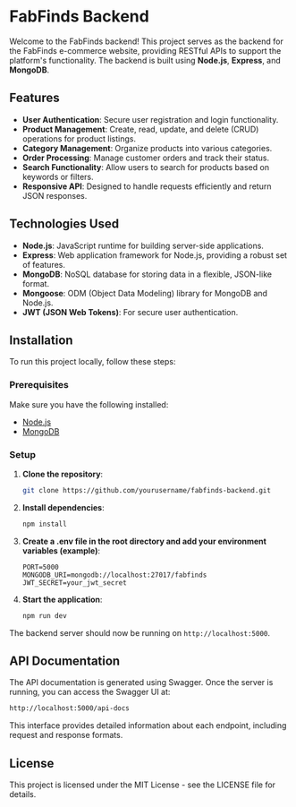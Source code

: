 # FabFinds Backend

Welcome to the FabFinds backend! This project serves as the backend for the FabFinds e-commerce website, providing RESTful APIs to support the platform's functionality. The backend is built using **Node.js**, **Express**, and **MongoDB**.

## Features

- **User Authentication**: Secure user registration and login functionality.
- **Product Management**: Create, read, update, and delete (CRUD) operations for product listings.
- **Category Management**: Organize products into various categories.
- **Order Processing**: Manage customer orders and track their status.
- **Search Functionality**: Allow users to search for products based on keywords or filters.
- **Responsive API**: Designed to handle requests efficiently and return JSON responses.

## Technologies Used

- **Node.js**: JavaScript runtime for building server-side applications.
- **Express**: Web application framework for Node.js, providing a robust set of features.
- **MongoDB**: NoSQL database for storing data in a flexible, JSON-like format.
- **Mongoose**: ODM (Object Data Modeling) library for MongoDB and Node.js.
- **JWT (JSON Web Tokens)**: For secure user authentication.

## Installation

To run this project locally, follow these steps:

### Prerequisites

Make sure you have the following installed:

- [Node.js](https://nodejs.org/)
- [MongoDB](https://www.mongodb.com/)

### Setup

1. **Clone the repository**:
   ```bash
   git clone https://github.com/yourusername/fabfinds-backend.git
   ```
2. **Install dependencies**:
   ```bash
   npm install
   ```
3. **Create a .env file in the root directory and add your environment variables (example)**:
   ```plaintext
   PORT=5000
   MONGODB_URI=mongodb://localhost:27017/fabfinds
   JWT_SECRET=your_jwt_secret
   ```
4. **Start the application**:
   ```bash
   npm run dev
   ```
The backend server should now be running on `http://localhost:5000`.

## API Documentation
The API documentation is generated using Swagger. Once the server is running, you can access the Swagger UI at:
```bash
http://localhost:5000/api-docs
```
This interface provides detailed information about each endpoint, including request and response formats.

## License
This project is licensed under the MIT License - see the LICENSE file for details.
